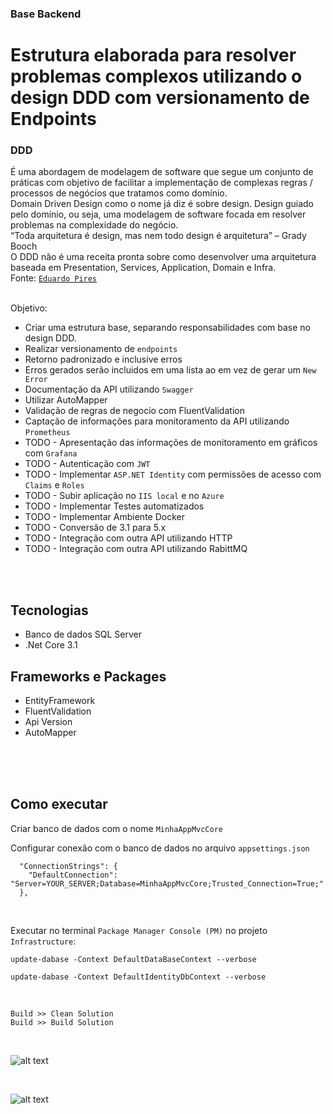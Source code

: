 ### Base Backend
# Estrutura elaborada para resolver problemas complexos utilizando o design DDD com versionamento de Endpoints


### DDD 
É uma abordagem de modelagem de software que segue um conjunto de práticas com objetivo de facilitar a implementação de complexas regras / processos de negócios que tratamos como domínio.
<br>
Domain Driven Design como o nome já diz é sobre design. Design guiado pelo domínio, ou seja, uma modelagem de software focada em resolver problemas na complexidade do negócio.
<br>
“Toda arquitetura é design, mas nem todo design é arquitetura” – Grady Booch
<br>
O DDD não é uma receita pronta sobre como desenvolver uma arquitetura baseada em Presentation, Services, Application, Domain e Infra.
<br>
Fonte: [`Eduardo Pires`](https://www.eduardopires.net.br/2016/08/ddd-nao-e-arquitetura-em-camadas/)
<br>
<br/>

Objetivo:
- Criar uma estrutura base, separando responsabilidades com base no design DDD.
- Realizar versionamento de `endpoints`
- Retorno padronizado e inclusive erros
- Erros gerados serão incluidos em uma lista ao em vez de gerar um `New Error`
- Documentação da API utilizando `Swagger`
- Utilizar AutoMapper
- Validação de regras de negocio com FluentValidation
- Captação de informações para monitoramento da API utilizando `Prometheus`
- TODO - Apresentação das informações de monitoramento em gráficos com `Grafana`
- TODO - Autenticação com `JWT`
- TODO - Implementar `ASP.NET Identity` com permissões de acesso com `Claims` e `Roles`
- TODO - Subir aplicação no `IIS local` e no `Azure`
- TODO - Implementar Testes automatizados
- TODO - Implementar Ambiente Docker
- TODO - Conversão de 3.1 para 5.x
- TODO - Integração com outra API utilizando HTTP
- TODO - Integração com outra API utilizando RabittMQ

<br/>
<br/>

## Tecnologias
- Banco de dados SQL Server
- .Net Core 3.1

## Frameworks e Packages
- EntityFramework
- FluentValidation
- Api Version
- AutoMapper

<br/>
<br/>

<br>

## Como executar

Criar banco de dados com o nome `MinhaAppMvcCore`

Configurar conexão com o banco de dados no arquivo `appsettings.json`


```
  "ConnectionStrings": {
    "DefaultConnection": "Server=YOUR_SERVER;Database=MinhaAppMvcCore;Trusted_Connection=True;"
  },
```

<br>

Executar no terminal `Package Manager Console (PM)` no projeto `Infrastructure`:
<br>

```
update-dabase -Context DefaultDataBaseContext --verbose
```
```
update-dabase -Context DefaultIdentityDbContext --verbose
```

<br>

`Build >> Clean Solution`
<br>
`Build >> Build Solution`

<br>

![alt text](https://github.com/cleberspirlandeli/versionamento-api/blob/master/images/swagger.png)

<br>

![alt text](https://github.com/cleberspirlandeli/versionamento-api/blob/master/images/elmah.png)

<br>

